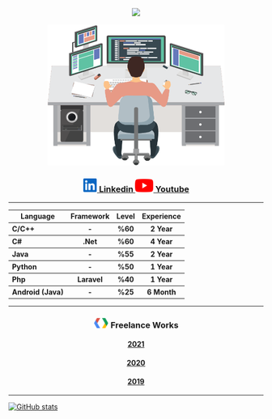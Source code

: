 <p align="center"> <img src="https://komarev.com/ghpvc/?username=serdaraltin&label=Profile%20views&color=ff8a14"/> </p>

<p align="center"> <img src="programmer.png" alt="youtube" width="350"/> </p>

<h3 align="center"><a href="https://www.linkedin.com/in/serdar-altin/" ><img src="linkedin.png" alt="linkedin" width="28"/> Linkedin </a>
 <a href="https://www.youtube.com/meyta" ><img src="youtube.png" alt="youtube" width="36"/> Youtube </a></h3>
 
<hr>

<table align="center">
 <tr>
    <th>Language</th>
    <th>Framework</th>
    <th>Level</th>
    <th>Experience</th>
 </tr>
 
 <tr>
  <th align="left">C/C++</th>
  <th>-</th>
  <th>%60</th>
  <th>2 Year</th>
 </tr>
 <tr>
  <th align="left">C#</th>
  <th>.Net</th>
  <th>%60</th>
  <th>4 Year</th>
 </tr>
 <tr>
  <th align="left">Java</th>
  <th>-</th>
  <th>%55</th>
  <th>2 Year</th>
 </tr>
 <tr>
  <th align="left">Python</th>
  <th>-</th>
  <th>%50</th>
  <th>1 Year</th>
 </tr>
 <tr>
  <th align="left">Php</th>
  <th>Laravel</th>
  <th>%40</th>
  <th>1 Year</th>
 </tr>
 <tr>
  <th align="left">Android (Java)</th>
  <th>-</th>
  <th>%25</th>
  <th>6 Month</th>
 </tr>

</table>

<hr>

<h3 align="center"> <img src="developers.png" alt="developers" width="30"/> Freelance Works</h3>
<h4 align="center"><a href="https://github.com/serdaraltin/Freelance-Works-2021">2021</a></h4>
<h4 align="center"><a href="https://github.com/serdaraltin/Freelance-Works-2020">2020</a></h4>
<h4 align="center"><a href="https://github.com/serdaraltin/Freelance-Works-2019">2019</a></h4>

<hr>

[![GitHub stats](https://github-readme-stats.vercel.app/api?username=serdaraltin&show_icons=true&theme=tokyonight&count_private=false)](https://github.com/serdaraltin/)
